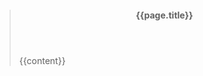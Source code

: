 <blockquote class="challenge {{page.lang}}">
<header><h4>{{page.title}}</h4></header>
{{content}}
</blockquote>

